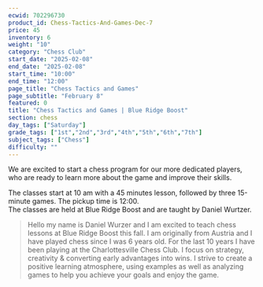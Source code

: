 ```yaml
---
ecwid: 702296730
product_id: Chess-Tactics-And-Games-Dec-7
price: 45
inventory: 6
weight: "10"
category: "Chess Club"
start_date: "2025-02-08"
end_date: "2025-02-08"
start_time: "10:00"
end_time: "12:00"
page_title: "Chess Tactics and Games"
page_subtitle: "February 8"
featured: 0
title: "Chess Tactics and Games | Blue Ridge Boost"
section: chess
day_tags: ["Saturday"]
grade_tags: ["1st","2nd","3rd","4th","5th","6th","7th"]
subject_tags: ["Chess"]
difficulty: ""
---
```

<p>We are excited to start a chess program for our more dedicated players, who are ready to learn more about the game and improve their skills.</p><p>The classes start at 10 am with a 45 minutes lesson, followed by three 15-minute games. The pickup time is 12:00.<br>The classes are held at Blue Ridge Boost and are taught by Daniel Wurtzer.<br></p><blockquote>Hello my name is Daniel Wurzer and I am excited to teach chess lessons at Blue Ridge Boost this fall. I am originally from Austria and I have played chess since I was 6 years old. For the last 10 years I have been playing at the Charlottesville Chess Club. I focus on strategy, creativity & converting early advantages into wins. I strive to create a positive learning atmosphere, using examples as well as analyzing games to help you achieve your goals and enjoy the game.</blockquote>
